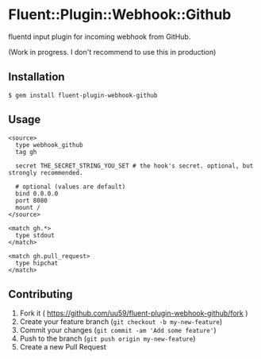 # Fluent::Plugin::Webhook::Github

fluentd input plugin for incoming webhook from GitHub.

(Work in progress. I don't recommend to use this in production)

## Installation

    $ gem install fluent-plugin-webhook-github

## Usage

```
<source>
  type webhook_github
  tag gh

  secret THE_SECRET_STRING_YOU_SET # the hook's secret. optional, but strongly recommended.

  # optional (values are default)
  bind 0.0.0.0
  port 8080
  mount /
</source>

<match gh.*>
  type stdout
</match>

<match gh.pull_request>
  type hipchat
</match>
```

## Contributing

1. Fork it ( https://github.com/uu59/fluent-plugin-webhook-github/fork )
2. Create your feature branch (`git checkout -b my-new-feature`)
3. Commit your changes (`git commit -am 'Add some feature'`)
4. Push to the branch (`git push origin my-new-feature`)
5. Create a new Pull Request

